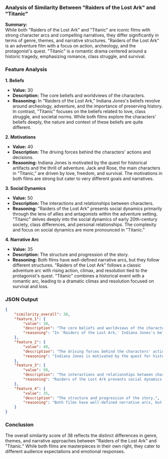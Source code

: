 ### Analysis of Similarity Between "Raiders of the Lost Ark" and "Titanic"

**Summary:**  
While both "Raiders of the Lost Ark" and "Titanic" are iconic films with strong character arcs and compelling narratives, they differ significantly in terms of genre, themes, and narrative structures. "Raiders of the Lost Ark" is an adventure film with a focus on action, archeology, and the protagonist's quest. "Titanic" is a romantic drama centered around a historic tragedy, emphasizing romance, class struggle, and survival.

### Feature Analysis

**1. Beliefs**
- **Value:** 30
- **Description:** The core beliefs and worldviews of the characters.
- **Reasoning:** In "Raiders of the Lost Ark," Indiana Jones's beliefs revolve around archeology, adventure, and the importance of preserving history. In contrast, "Titanic" focuses on the beliefs related to love, class struggle, and societal norms. While both films explore the characters' beliefs deeply, the nature and context of these beliefs are quite different.

**2. Motivations**
- **Value:** 40
- **Description:** The driving forces behind the characters' actions and decisions.
- **Reasoning:** Indiana Jones is motivated by the quest for historical artifacts and the thrill of adventure. Jack and Rose, the main characters in "Titanic," are driven by love, freedom, and survival. The motivations in both films are strong but cater to very different goals and narratives.

**3. Social Dynamics**
- **Value:** 50
- **Description:** The interactions and relationships between characters.
- **Reasoning:** "Raiders of the Lost Ark" presents social dynamics primarily through the lens of allies and antagonists within the adventure setting. "Titanic" delves deeply into the social dynamics of early 20th-century society, class differences, and personal relationships. The complexity and focus on social dynamics are more pronounced in "Titanic."

**4. Narrative Arc**
- **Value:** 35
- **Description:** The structure and progression of the story.
- **Reasoning:** Both films have well-defined narrative arcs, but they follow different structures. "Raiders of the Lost Ark" follows a classic adventure arc with rising action, climax, and resolution tied to the protagonist's quest. "Titanic" combines a historical event with a romantic arc, leading to a dramatic climax and resolution focused on survival and loss.

### JSON Output

```json
{
    "similarity_overall": 38,
    "feature_1": {
        "value": 30,
        "description": "The core beliefs and worldviews of the characters.",
        "reasoning": "In 'Raiders of the Lost Ark,' Indiana Jones's beliefs revolve around archeology, adventure, and the importance of preserving history. In contrast, 'Titanic' focuses on the beliefs related to love, class struggle, and societal norms. While both films explore the characters' beliefs deeply, the nature and context of these beliefs are quite different."
    },
    "feature_2": {
        "value": 40,
        "description": "The driving forces behind the characters' actions and decisions.",
        "reasoning": "Indiana Jones is motivated by the quest for historical artifacts and the thrill of adventure. Jack and Rose, the main characters in 'Titanic,' are driven by love, freedom, and survival. The motivations in both films are strong but cater to very different goals and narratives."
    },
    "feature_3": {
        "value": 50,
        "description": "The interactions and relationships between characters.",
        "reasoning": "Raiders of the Lost Ark presents social dynamics primarily through the lens of allies and antagonists within the adventure setting. 'Titanic' delves deeply into the social dynamics of early 20th-century society, class differences, and personal relationships. The complexity and focus on social dynamics are more pronounced in 'Titanic.'"
    },
    "feature_4": {
        "value": 35,
        "description": "The structure and progression of the story.",
        "reasoning": "Both films have well-defined narrative arcs, but they follow different structures. 'Raiders of the Lost Ark' follows a classic adventure arc with rising action, climax, and resolution tied to the protagonist's quest. 'Titanic' combines a historical event with a romantic arc, leading to a dramatic climax and resolution focused on survival and loss."
    }
}
```

### Conclusion
The overall similarity score of 38 reflects the distinct differences in genre, themes, and narrative approaches between "Raiders of the Lost Ark" and "Titanic." While both films are masterpieces in their own right, they cater to different audience expectations and emotional responses.